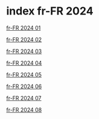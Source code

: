 # index fr-FR 2024

<a href="./01">fr-FR 2024 01</a>

<a href="./02">fr-FR 2024 02</a>

<a href="./03">fr-FR 2024 03</a>

<a href="./04">fr-FR 2024 04</a>

<a href="./05">fr-FR 2024 05</a>

<a href="./06">fr-FR 2024 06</a>

<a href="./07">fr-FR 2024 07</a>

<a href="./08">fr-FR 2024 08</a>
